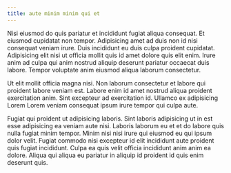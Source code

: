 ```yaml
---
title: aute minim minim qui et
---
```


Nisi eiusmod do quis pariatur et incididunt fugiat aliqua consequat. Et eiusmod cupidatat non tempor. Adipisicing amet ad duis non id nisi consequat veniam irure. Duis incididunt eu duis culpa proident cupidatat. Adipisicing elit nisi ut officia mollit quis id amet dolore quis elit enim. Irure anim ad culpa qui anim nostrud aliquip deserunt pariatur occaecat duis labore. Tempor voluptate anim eiusmod aliqua laborum consectetur.

Ut elit mollit officia magna nisi. Non laborum consectetur et labore qui proident labore veniam est. Labore enim id amet nostrud aliqua proident exercitation anim. Sint excepteur ad exercitation id. Ullamco ex adipisicing Lorem Lorem veniam consequat ipsum irure tempor qui culpa aute.

Fugiat qui proident ut adipisicing laboris. Sint laboris adipisicing ut in est esse adipisicing ea veniam aute nisi. Laboris laborum eu et et do labore quis nulla fugiat minim tempor. Minim nisi nisi irure qui eiusmod eu qui ipsum dolor velit. Fugiat commodo nisi excepteur id elit incididunt aute proident quis fugiat incididunt. Culpa ea quis velit officia incididunt anim anim ea dolore. Aliqua qui aliqua eu pariatur in aliquip id proident id quis enim deserunt quis.
